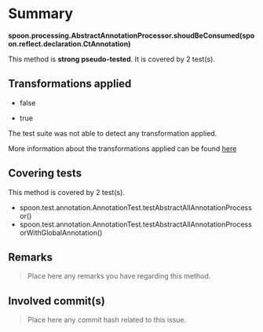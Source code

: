 # Summary
**spoon.processing.AbstractAnnotationProcessor.shoudBeConsumed(spoon.reflect.declaration.CtAnnotation)**

This method is **strong pseudo-tested**.
It is covered by 2 test(s). 


## Transformations applied

- false

- true


The test suite was not able to detect any transformation applied.

More information about the transformations applied can be found [here](https://github.com/STAMP-project/pitest-descartes)

## Covering tests
This method is covered by 2 test(s).
* spoon.test.annotation.AnnotationTest.testAbstractAllAnnotationProcessor()
* spoon.test.annotation.AnnotationTest.testAbstractAllAnnotationProcessorWithGlobalAnnotation()


## Remarks
> Place here any remarks you have regarding this method.

## Involved commit(s)

> Place here any commit hash related to this issue.

